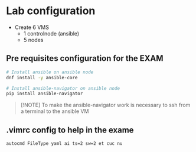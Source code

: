 # Lab configuration

* Create 6 VMS
  - 1 controlnode (ansible)
  - 5 nodes

## Pre requisites configuration for the EXAM

```bash
# Install ansible on ansible node
dnf install -y ansible-core
```

```bash
# Install ansible-navigator on ansible node
pip install ansible-navigator
```

> [!NOTE] To make the ansible-navigator work is necessary to ssh from a terminal to the ansible VM

## .vimrc config to help in the exame

```bash
autocmd FileType yaml ai ts=2 sw=2 et cuc nu
```


